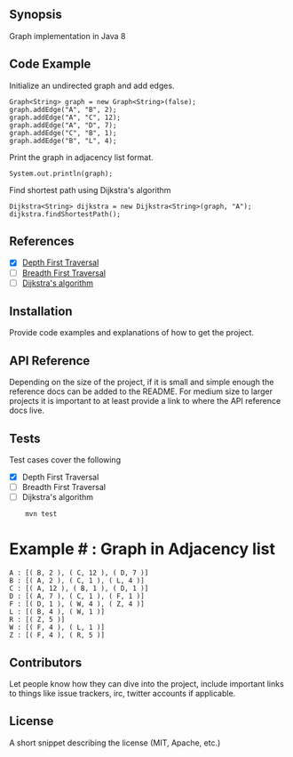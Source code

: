 ## Synopsis

Graph implementation in Java 8 

## Code Example

Initialize an undirected graph and add edges.

    Graph<String> graph = new Graph<String>(false);
    graph.addEdge("A", "B", 2);
    graph.addEdge("A", "C", 12);
    graph.addEdge("A", "D", 7);
    graph.addEdge("C", "B", 1);
    graph.addEdge("B", "L", 4);

Print the graph in adjacency list format.
    
    System.out.println(graph);
    
Find shortest path using Dijkstra's algorithm

    Dijkstra<String> dijkstra = new Dijkstra<String>(graph, "A");
    dijkstra.findShortestPath();

## References

 - [x] [Depth First Traversal](https://www.youtube.com/watch?v=iaBEKo5sM7w)
 - [ ] [Breadth First Traversal](#)
 - [ ] [Dijkstra's algorithm](#)

## Installation

Provide code examples and explanations of how to get the project.

## API Reference

Depending on the size of the project, if it is small and simple enough the reference docs can be added to the README. For medium size to larger projects it is important to at least provide a link to where the API reference docs live.

## Tests
Test cases cover the following

 - [x] Depth First Traversal
 - [ ] Breadth First Traversal
 - [ ] Dijkstra's algorithm
~~~
    mvn test
~~~
# __Example__ # : Graph in Adjacency list

    A : [( B, 2 ), ( C, 12 ), ( D, 7 )]
    B : [( A, 2 ), ( C, 1 ), ( L, 4 )]
    C : [( A, 12 ), ( B, 1 ), ( D, 1 )]
    D : [( A, 7 ), ( C, 1 ), ( F, 1 )]
    F : [( D, 1 ), ( W, 4 ), ( Z, 4 )]
    L : [( B, 4 ), ( W, 1 )]
    R : [( Z, 5 )]
    W : [( F, 4 ), ( L, 1 )]
    Z : [( F, 4 ), ( R, 5 )]

## Contributors

Let people know how they can dive into the project, include important links to things like issue trackers, irc, twitter accounts if applicable.

## License

A short snippet describing the license (MIT, Apache, etc.)
